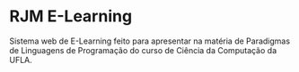 # RJM E-Learning
Sistema web de E-Learning feito para apresentar na matéria de Paradigmas de Linguagens de Programação do curso de Ciência da Computação da UFLA.
